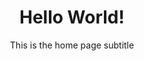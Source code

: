 ---
title: Hello World!
featuredImage: /images/uploads/isabella juskova.jpg
subtitle: This is the home page subtitle
meta:
  title: ''
---